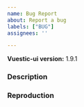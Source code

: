 ```yaml
---
name: Bug Report
about: Report a bug
labels: ["BUG"]
assignees: ''

---
```


**Vuestic-ui version:** 1.9.1

### Description

<!--
  Describe bug here: 
  - What is current behaviour
  - What is expected behaviour
  - Any other useful information
-->

### Reproduction

<!-- 
  Please use playground (https://ui.vuestic.dev/play or codesandbox) or write here steps for reproduction
  ! This will help us handle this issue faster!
 -->
